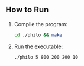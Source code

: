 ## How to Run

1. Compile the program:
	```bash
	cd ./philo && make
	```

2. Run the executable:
	```bash
	./philo 5 800 200 200 10
	```

